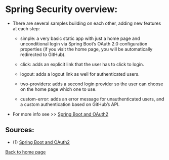 # **Spring Security overview:**

- There are several samples building on each other, adding new features at each step:

  - simple: a very basic static app with just a home page and unconditional login via Spring Boot’s OAuth 2.0 configuration properties (if you visit the home page, you will be automatically redirected to GitHub).

  - click: adds an explicit link that the user has to click to login.

  - logout: adds a logout link as well for authenticated users.

  - two-providers: adds a second login provider so the user can choose on the home page which one to use.

  - custom-error: adds an error message for unauthenticated users, and a custom authentication based on GitHub’s API.

- For more info see >> [Spring Boot and OAuth2](https://spring.io/guides/tutorials/spring-boot-oauth2/)

## Sources:

- (1) [Spring Boot and OAuth2](https://spring.io/guides/tutorials/spring-boot-oauth2/)

[Back to home page](../README.md)
